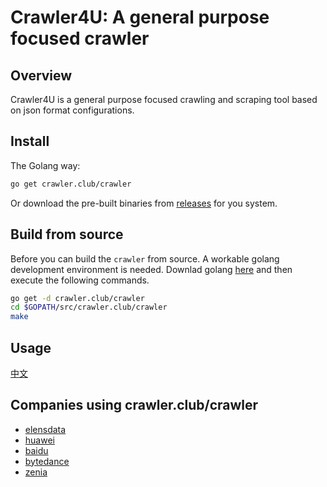 
# Crawler4U: A general purpose focused crawler

## Overview
Crawler4U is a general purpose focused crawling and scraping tool based on json format configurations.

## Install
The Golang way:
```sh
go get crawler.club/crawler
```
Or download the pre-built binaries from [releases](https://github.com/crawlerclub/crawler/releases) for you system.

## Build from source
Before you can build the `crawler` from source. A workable golang development environment is needed. Downlad golang [here](https://golang.org/dl/) and then execute the following commands.

```sh
go get -d crawler.club/crawler
cd $GOPATH/src/crawler.club/crawler
make
```

## Usage
[中文](usage_cn.md)

## Companies using crawler.club/crawler
* [elensdata](https://www.elensdata.com/)
* [huawei](https://www.huawei.com/)
* [baidu](https://www.baidu.com)
* [bytedance](https://www.bytedance.com/)
* [zenia](https://www.zenia.ai/)